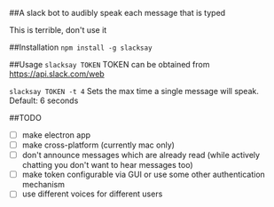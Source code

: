 ##A slack bot to audibly speak each message that is typed

This is terrible, don't use it

##Installation
  `npm install -g slacksay`

##Usage
  `slacksay TOKEN`
  TOKEN can be obtained from https://api.slack.com/web

  `slacksay TOKEN -t 4`
  Sets the max time a single message will speak. Default: 6 seconds


##TODO
 * [ ] make electron app
 * [ ] make cross-platform (currently mac only)
 * [ ] don't announce messages which are already read (while actively
       chatting you don't want to hear messages too)
 * [ ] make token configurable via GUI or use some other authentication mechanism
 * [ ] use different voices for different users
